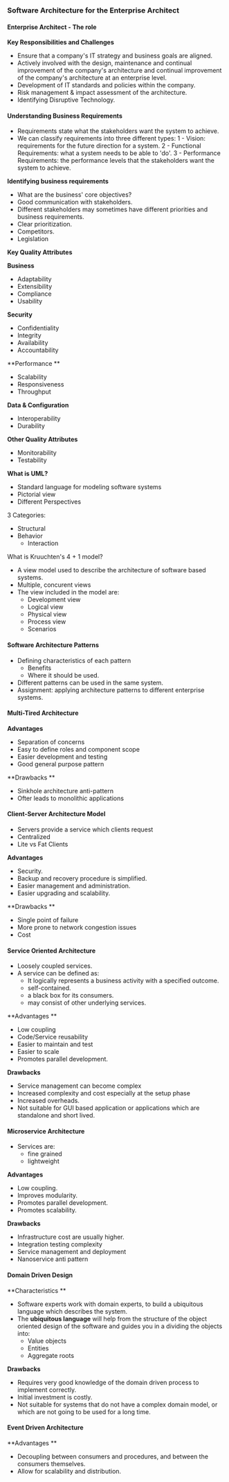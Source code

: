 ### Software Architecture for the Enterprise Architect

#### Enterprise Architect - The role

**Key Responsibilities and Challenges**

* Ensure that a company's IT strategy and business goals are aligned. 
* Actively involved with the design, maintenance and continual improvement of the company's architecture and continual improvement of the company's architecture at an enterprise level.
* Development of IT standards and policies within the company. 
* Risk management & impact assessment of the architecture. 
* Identifying Disruptive Technology. 

#### Understanding Business Requirements

* Requirements state what the stakeholders want the system to achieve. 
* We can classify requirements into three different types:
  1 - Vision: requirements for the future direction for a system.
  2 - Functional Requirements: what a system needs to be able to 'do'.
  3 - Performance Requirements: the performance levels that the stakeholders want the system to achieve.

**Identifying business requirements**

* What are the business' core objectives?
* Good communication with stakeholders. 
* Different stakeholders may sometimes have different priorities and business requirements. 
* Clear prioritization. 
* Competitors. 
* Legislation

**Key Quality Attributes**

**Business**

* Adaptability 
* Extensibility
* Compliance
* Usability

**Security**

* Confidentiality 
* Integrity
* Availability
* Accountability

**Performance **

* Scalability
* Responsiveness
* Throughput

**Data & Configuration**

* Interoperability
* Durability

**Other Quality Attributes**

* Monitorability
* Testability

**What is UML?**

* Standard language for modeling software systems 
* Pictorial view
* Different Perspectives

3 Categories:

* Structural 
* Behavior
  * Interaction

What is Kruuchten's 4 + 1 model?

* A view model used to describe the architecture of software based systems.
* Multiple, concurent views 
* The view included in the model are:
  * Development view
  * Logical view 
  * Physical view
  * Process view
  * Scenarios

#### **Software Architecture Patterns**

* Defining characteristics of each pattern 
  * Benefits
  * Where it should be used. 
* Different patterns can be used in the same system. 
* Assignment: applying architecture patterns to different enterprise systems.

#### **Multi-Tired Architecture**

**Advantages**

* Separation of concerns 
* Easy to define roles and component scope
* Easier development and testing 
* Good general purpose pattern 

**Drawbacks **

* Sinkhole architecture anti-pattern 
* Ofter leads to monolithic applications 

#### **Client-Server Architecture Model**

* Servers provide a service which clients request
* Centralized
* Lite vs Fat Clients

**Advantages**

* Security. 
* Backup and recovery procedure is simplified. 
* Easier management and administration.
* Easier upgrading and scalability.

**Drawbacks **

* Single point of failure 
* More prone to network congestion issues
* Cost

#### **Service Oriented Architecture**

* Loosely coupled services. 
* A service can be defined as:
  * It logically represents a business activity with a specified outcome. 
  * self-contained. 
  * a black box for its consumers.
  * may consist of other underlying services. 

**Advantages **

* Low coupling 
* Code/Service reusability
* Easier to maintain and test
* Easier to scale 
* Promotes parallel development. 

**Drawbacks**

* Service management can become complex
* Increased complexity and cost especially at the setup phase
* Increased overheads. 
* Not suitable for GUI based application or applications which are standalone and short lived. 

#### **Microservice Architecture**

* Services are:
  * fine grained 
  * lightweight

**Advantages**

* Low coupling.
* Improves modularity.
* Promotes parallel development.
* Promotes scalability.

**Drawbacks**

* Infrastructure cost are usually higher. 
* Integration testing complexity
* Service management and deployment
* Nanoservice anti pattern 

#### Domain Driven Design

**Characteristics **

* Software experts work with domain experts, to build a ubiquitous language which describes the system. 
* The **ubiquitous language** will help from the structure of the object oriented design of the software and guides you in a dividing the objects into:
  * Value objects 
  * Entities 
  * Aggregate roots

**Drawbacks**

* Requires very good knowledge of the domain driven process to implement correctly. 
* Initial investment is costly. 
* Not suitable for systems that do not have a complex domain model, or which are not going to be used for a long time.

#### Event Driven Architecture

**Advantages **

* Decoupling between consumers and procedures, and between the consumers themselves. 
* Allow for scalability and distribution.



